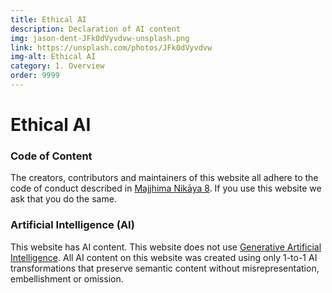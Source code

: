 ```yaml
---
title: Ethical AI
description: Declaration of AI content
img: jason-dent-JFk0dVyvdvw-unsplash.png
link: https://unsplash.com/photos/JFk0dVyvdvw
img-alt: Ethical AI
category: 1. Overview
order: 9999
---
```

# Ethical AI

### Code of Content
The creators, contributors and maintainers of this website all adhere to
the code of conduct described in [Majjhima Nikāya 8](https://suttacentral.net/mn8/en/sujato).
If you use this website we ask that you do the same.

### Artificial Intelligence (AI)
This website has AI content.
This website does not use [Generative Artificial Intelligence](https://en.wikipedia.org/wiki/Generative_artificial_intelligence).
All AI content on this website was created using only 1-to-1 AI transformations that preserve semantic content without misrepresentation, embellishment or omission.
